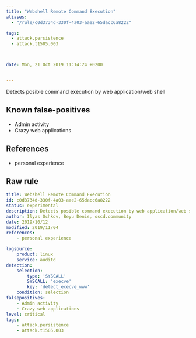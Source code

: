 ```yaml
---
title: "Webshell Remote Command Execution"
aliases:
  - "/rule/c0d3734d-330f-4a03-aae2-65dacc6a8222"

tags:
  - attack.persistence
  - attack.t1505.003



date: Mon, 21 Oct 2019 11:14:24 +0200


---
```


Detects posible command execution by web application/web shell

<!--more-->


## Known false-positives

* Admin activity
* Crazy web applications



## References

* personal experience


## Raw rule
```yaml
title: Webshell Remote Command Execution
id: c0d3734d-330f-4a03-aae2-65dacc6a8222
status: experimental
description: Detects posible command execution by web application/web shell
author: Ilyas Ochkov, Beyu Denis, oscd.community
date: 2019/10/12
modified: 2019/11/04
references:
    - personal experience

logsource:
    product: linux
    service: auditd
detection:
    selection:
        type: 'SYSCALL'
        SYSCALL: 'execve'
        key: 'detect_execve_www'
    condition: selection
falsepositives:
    - Admin activity
    - Crazy web applications
level: critical
tags:
    - attack.persistence
    - attack.t1505.003
```
